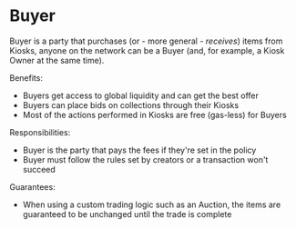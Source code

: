 # Buyer

Buyer is a party that purchases (or - more general - *receives*) items from Kiosks, anyone on the network can be a Buyer (and, for example, a Kiosk Owner at the same time).

Benefits:

- Buyers get access to global liquidity and can get the best offer
- Buyers can place bids on collections through their Kiosks
- Most of the actions performed in Kiosks are free (gas-less) for Buyers

Responsibilities:

- Buyer is the party that pays the fees if they're set in the policy
- Buyer must follow the rules set by creators or a transaction won't succeed

Guarantees:

- When using a custom trading logic such as an Auction, the items are guaranteed to be unchanged until the trade is complete
